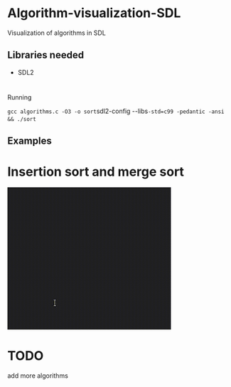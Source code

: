 # Algorithm-visualization-SDL
Visualization of algorithms in SDL

## Libraries needed
- SDL2

#
Running

`
gcc algorithms.c -O3 -o sort `sdl2-config --libs` -std=c99 -pedantic -ansi && ./sort
`

## Examples

# Insertion sort and merge sort
![Alt Text](https://github.com/adlf/Algorithm-visualization-SDL/raw/master/a.gif)

# TODO
add more algorithms